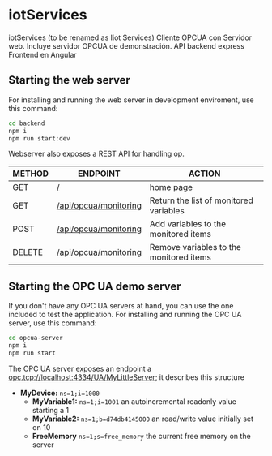 # iotServices
iotServices (to be renamed as Iiot Services)
Cliente OPCUA con Servidor web.
Incluye servidor OPCUA de demonstración.
API backend express
Frontend en Angular
## Starting the web server
For installing and running the web server in development enviroment, use this command:
```sh
cd backend
npm i
npm run start:dev
```

Webserver also exposes a REST API for handling op.

| METHOD | ENDPOINT | ACTION|
| ------ | ------ |----|
| GET | [/](#) | home page |
| GET | [/api/opcua/monitoring](#) | Return the list of monitored variables |
| POST | [/api/opcua/monitoring](#) | Add variables to the monitored items |
| DELETE | [/api/opcua/monitoring](#) | Remove variables to the monitored items |


## Starting the OPC UA demo server
If you don't have any OPC UA servers at hand, you can use the one included to test the application. For installing and running the OPC UA server, use this command:
```sh
cd opcua-server
npm i
npm run start
```
The OPC UA server exposes an endpoint a [opc.tcp://localhost:4334/UA/MyLittleServer](#); it describes this structure
- **MyDevice:**  `ns=1;i=1000`
    - **MyVariable1:** `ns=1;i=1001` an autoincremental readonly value starting a 1
    - **MyVariable2:** `ns=1;b=d74db4145000` an read/write value initially set on 10
    - **FreeMemory** `ns=1;s=free_memory` the current free memory on the server
 
